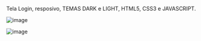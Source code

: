 Tela Login, resposivo, TEMAS DARK e LIGHT, HTML5, CSS3 e JAVASCRIPT.

![image](https://github.com/WesleyHeredias/login/assets/155100869/7c4103ca-0c79-4521-bfbb-d50a8233dbb0)

![image](https://github.com/WesleyHeredias/login/assets/155100869/f26add0d-23f7-4572-9439-447003c9b197)
